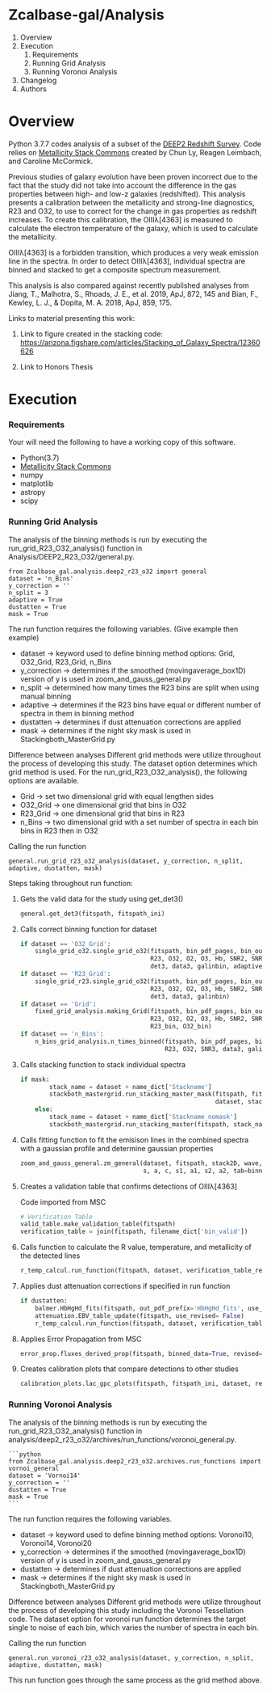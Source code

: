 # Zcalbase-gal/Analysis

1. Overview
2. Execution 
    1. Requirements
    2. Running Grid Analysis 
    3. Running Voronoi Analysis 
3. Changelog
4. Authors

# Overview

Python 3.7.7 codes analysis of a subset of the [DEEP2 Redshift Survey](http://deep.ps.uci.edu).
Code relies on [Metallicity Stack Commons](https://github.com/astrochun/Metallicity_Stack_Commons)
created by Chun Ly, Reagen Leimbach, and Caroline McCormick. 

Previous studies of galaxy evolution have been proven incorrect due to the fact that the study did not take into 
account the difference in the gas properties between high- and low-z galaxies (redshifted). This analysis presents
a calibration between the metallicity and strong-line diagnostics, R23 and O32, to use to correct for the change 
in gas properties as redshift increases. To create this calibration, the OIIIλ[4363] is measured to calculate
the electron temperature of the galaxy, which is used to calculate the metallicity. 

OIIIλ[4363] is a forbidden transition, which produces a very weak emission line in the spectra. In order to 
detect OIIIλ[4363], individual spectra are binned and stacked to get a composite spectrum measurement. 

This analysis is also compared against recently published analyses from 
Jiang, T., Malhotra, S., Rhoads, J. E., et al. 2019, ApJ, 872, 145  and 
Bian, F., Kewley, L. J., & Dopita, M. A. 2018, ApJ, 859, 175. 

Links to material presenting this work: 
1. Link to figure created in the stacking code: 
https://arizona.figshare.com/articles/Stacking_of_Galaxy_Spectra/12360626

2. Link to Honors Thesis

# Execution 

### Requirements 
Your will need the following to have a working copy of this software.

- Python(3.7)
- [Metallicity Stack Commons](https://github.com/astrochun/Metallicity_Stack_Commons)
- numpy 
- matplotlib
- astropy
- scipy

### Running Grid Analysis 
The analysis of the binning methods is run by executing the run_grid_R23_O32_analysis() 
function in Analysis/DEEP2_R23_O32/general.py. 



    from Zcalbase_gal.analysis.deep2_r23_o32 import general
    dataset = 'n_Bins'
    y_correction = ''
    n_split = 3
    adaptive = True 
    dustatten = True
    mask = True


The run function requires the following variables. (Give example then example)

- dataset -> keyword used to define binning method  options: Grid, O32_Grid, R23_Grid, n_Bins
- y_correction -> determines if the smoothed (movingaverage_box1D) version of y is used in zoom_and_gauss_general.py
- n_split -> determined how many times the R23 bins are split when using manual binning
- adaptive -> determines if the R23 bins have equal or different number of spectra in them in binning method
- dustatten -> determines if dust attenuation corrections are applied
- mask -> determines if the night sky mask is used in Stackingboth_MasterGrid.py

Difference between analyses
Different grid methods were utilize throughout the process of developing this study. The dataset option determines
which grid method is used. For the run_grid_R23_O32_analysis(), the following options are available. 
- Grid -> set two dimensional grid with equal lengthen sides 
- O32_Grid -> one dimensional grid that bins in O32 
- R23_Grid -> one dimensional grid that bins in R23
- n_Bins -> two dimensional grid with a set number of spectra in each bin
            bins in R23 then in O32

Calling the run function


    general.run_grid_r23_o32_analysis(dataset, y_correction, n_split, 
    adaptive, dustatten, mask)
    

Steps taking throughout run function: 

1. Gets the valid data for the study using get_det3() 

    ```python 
    general.get_det3(fitspath, fitspath_ini)
    ```
    
2. Calls correct binning function for dataset 

   
    ```python
    if dataset == 'O32_Grid':
        single_grid_o32.single_grid_o32(fitspath, bin_pdf_pages, bin_outfile,
                                        R23, O32, O2, O3, Hb, SNR2, SNR3, SNRH,
                                        det3, data3, galinbin, adaptive)
    if dataset == 'R23_Grid':
        single_grid_r23.single_grid_o32(fitspath, bin_pdf_pages, bin_outfile,
                                        R23, O32, O2, O3, Hb, SNR2, SNR3, SNRH,
                                        det3, data3, galinbin)
    if dataset == 'Grid':
        fixed_grid_analysis.making_Grid(fitspath, bin_pdf_pages, bin_outfile,
                                        R23, O32, O2, O3, Hb, SNR2, SNR3, SNRH, det3, data3,
                                        R23_bin, O32_bin)
    if dataset == 'n_Bins':
        n_bins_grid_analysis.n_times_binned(fitspath, bin_pdf_pages, bin_outfile, n_split, individual_ID,
                                            R23, O32, SNR3, data3, galinbin)
    ```

3. Calls stacking function to stack individual spectra 
   
    ```python 
    if mask:
            stack_name = dataset + name_dict['Stackname']
            stackboth_mastergrid.run_stacking_master_mask(fitspath, fitspath_ini,
                                                          dataset, stack_name, bin_outfile)
        else:
            stack_name = dataset + name_dict['Stackname_nomask']
            stackboth_mastergrid.run_stacking_master(fitspath, stack_name, bin_outfile)
    ```

4. Calls fitting function to fit the emisison lines in the combined spectra 
with a gaussian profile and determine gaussian properties 
   
    ```python 
    zoom_and_gauss_general.zm_general(dataset, fitspath, stack2D, wave, lineflag, dispersion, y_correction,
                                      s, a, c, s1, a1, s2, a2, tab=binning_avg_asc)
    ```

5. Creates a validation table that confirms detections of OIIIλ[4363]

   Code imported from MSC
   
    ```python 
    # Verification Table
    valid_table.make_validation_table(fitspath)
    verification_table = join(fitspath, filename_dict['bin_valid'])
    ```

6. Calls function to calculate the R value, temperature, and metallicity of the detected lines
   
    ```python 
    r_temp_calcul.run_function(fitspath, dataset, verification_table_revised, dustatt=False)
    ```

7. Applies dust attenuation corrections if specified in run function 
   
    ```python 
    if dustatten:
        balmer.HbHgHd_fits(fitspath, out_pdf_prefix='HbHgHd_fits', use_revised=False)
        attenuation.EBV_table_update(fitspath, use_revised= False)
        r_temp_calcul.run_function(fitspath, dataset, verification_table_revised, dustatt=True)
    ```

8. Applies Error Propagation from MSC
   
    ```python 
    error_prop.fluxes_derived_prop(fitspath, binned_data=True, revised=True)
    ```

9. Creates calibration plots that compare detections to other studies 
   
    ```python 
    calibration_plots.lac_gpc_plots(fitspath, fitspath_ini, dataset, revised=True, individual=False)
    ```

### Running Voronoi Analysis 
The analysis of the binning methods is run by executing the run_grid_R23_O32_analysis() 
function in analysis/deep2_r23_o32/archives/run_functions/voronoi_general.py. 


    ```python
    from Zcalbase_gal.analysis.deep2_r23_o32.archives.run_functions import vornoi_general
    dataset = 'Vornoi14'
    y_correction = ''
    dustatten = True
    mask = True
    ```

The run function requires the following variables. 

- dataset -> keyword used to define binning method  options: Voronoi10, Voronoi14, Voronoi20 
- y_correction -> determines if the smoothed (movingaverage_box1D) version of y is used in zoom_and_gauss_general.py
- dustatten -> determines if dust attenuation corrections are applied
- mask -> determines if the night sky mask is used in Stackingboth_MasterGrid.py

Difference between analyses
Different grid methods were utilize throughout the process of developing this study including the Voronoi 
Tessellation code. The dataset option for voronoi run function determines the target single to noise of each bin,
which varies the number of spectra in each bin. 

Calling the run function


    general.run_voronoi_r23_o32_analysis(dataset, y_correction, n_split, 
    adaptive, dustatten, mask)
    

This run function goes through the same process as the grid method above. 